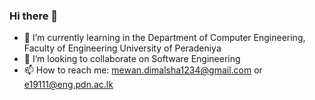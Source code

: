 ### Hi there 👋
- 🌱 I’m currently learning in the Department of Computer Engineering, Faculty of Engineering University of Peradeniya
- 👯 I’m looking to collaborate on Software Engineering
- 📫 How to reach me: mewan.dimalsha1234@gmail.com or e19111@eng.pdn.ac.lk
<!--
**mewanDimalsha/mewanDimalsha** is a ✨ _special_ ✨ repository because its `README.md` (this file) appears on your GitHub profile.

Here are some ideas to get you started:

- 🔭 I’m currently working on ...
- 🌱 I’m currently learning in the Department of Computer Engineering, Faculty of Engineering University of Peradeniya
- 👯 I’m looking to collaborate on Software Engineering
- 🤔 I’m looking for help with ...
- 💬 Ask me about ...
- 📫 How to reach me: +94 713981234 or mewan.dimalsha1234@gmail.com
- 😄 Pronouns: ...
- ⚡ Fun fact: ...
-->
